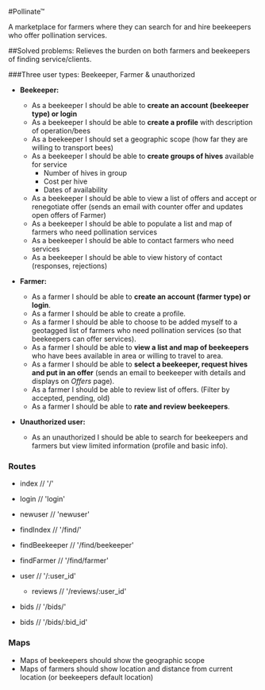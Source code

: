 #Pollinate™

A marketplace for farmers where they can search for and hire beekeepers who offer pollination services.

##Solved problems:
Relieves the burden on both farmers and beekeepers of finding service/clients.

###Three user types: Beekeeper, Farmer & unauthorized

- **Beekeeper:**
	
	- As a beekeeper I should be able to **create an account (beekeeper type) or login**
	- As a beekeeper I should be able to **create a profile** with description of operation/bees
	- As a beekeeper I should set a geographic scope (how far they are willing to transport bees)
	- As a beekeeper I should be able to **create groups of hives** available for service
		- Number of hives in group
		- Cost per hive
		- Dates of availability
	- As a beekeeper I should be able to view a list of offers and accept or renegotiate offer (sends an email with counter offer and updates open offers of Farmer)
	- As a beekeeper I should be able to populate a list and map of farmers who need pollination services
	- As a beekeeper I should be able to contact farmers who need services
	- As a beekeeper I should be able to view history of contact (responses, rejections)

- **Farmer:**
	- As a farmer I should be able to **create an account (farmer type) or login**.
	- As a farmer I should be able to create a profile.
	- As a farmer I should be able to choose to be added myself to a geotagged list of farmers who need pollination services (so that beekeepers can offer services).
	- As a farmer I should be able to **view a list and map of beekeepers** who have bees available in area or willing to travel to area.
	- As a farmer I should be able to **select a beekeeper, request hives and put in an offer** (sends an email to beekeeper with details and displays on *Offers* page).
	- As a farmer I should be able to review list of offers. (Filter by accepted, pending, old)
	- As a farmer I should be able to **rate and review beekeepers**.

- **Unauthorized user:**
	- As an unauthorized I should be able to search for beekeepers and farmers but view limited information (profile and basic info). 

### Routes

- index 			// '/'
- login 			// 'login'
- newuser			// 'newuser'

- findIndex			// '/find/'
- findBeekeeper		// '/find/beekeeper'
- findFarmer		// '/find/farmer'

- user				// '/:user_id'
	- reviews		// '/reviews/:user_id'

- bids				// '/bids/'
- bids				// '/bids/:bid_id'


### Maps
- Maps of beekeepers should show the geographic scope
- Maps of farmers should show location and distance from current location (or beekeepers default location)

